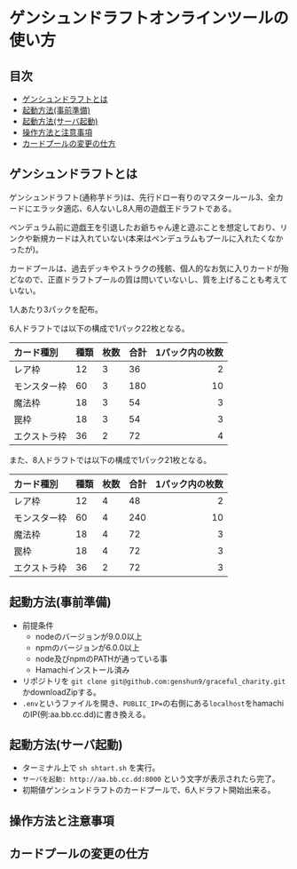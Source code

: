 # ゲンシュンドラフトオンラインツールの使い方

## 目次
- [ゲンシュンドラフトとは](#header-5towk0oad3)
- [起動方法(事前準備)](#header-7a716g74re)
- [起動方法(サーバ起動)](#header-qijryeiwqs)
- [操作方法と注意事項](#header-fi6n6h6k0k)
- [カードプールの変更の仕方](#header-p4yg1o6o8j)

<a name="header-5towk0oad3"></a>
## ゲンシュンドラフトとは
ゲンシュンドラフト(通称芋ドラ)は、先行ドロー有りのマスタールール3、全カードにエラッタ適応、6人ないし8人用の遊戯王ドラフトである。

ペンデュラム前に遊戯王を引退したお爺ちゃん達と遊ぶことを想定しており、リンクや新規カードは入れていない(本来はペンデュラムもプールに入れたくなかったが)。

カードプールは、過去デッキやストラクの残骸、個人的なお気に入りカードが殆どなので、正直ドラフトプールの質は問いていないし、質を上げることも考えていない。

1人あたり3パックを配布。

6人ドラフトでは以下の構成で1パック22枚となる。

|カード種別|種類|枚数|合計|1パック内の枚数|
|:---|:--|:--|:--|--:|
|レア枠|12|3|36|2|
|モンスター枠|60|3|180|10|
|魔法枠|18|3|54|3|
|罠枠|18|3|54|3|
|エクストラ枠|36|2|72|4|

また、8人ドラフトでは以下の構成で1パック21枚となる。

|カード種別|種類|枚数|合計|1パック内の枚数|
|:---|:--|:--|:--|--:|
|レア枠|12|4|48|2|
|モンスター枠|60|4|240|10|
|魔法枠|18|4|72|3|
|罠枠|18|4|72|3|
|エクストラ枠|36|2|72|3|

<a name="header-7a716g74re"></a>
## 起動方法(事前準備)
- 前提条件
  - nodeのバージョンが9.0.0以上
  - npmのバージョンが6.0.0以上
  - node及びnpmのPATHが通っている事
  - Hamachiインストール済み
- リポジトリを `git clone git@github.com:genshun9/graceful_charity.git`かdownloadZipする。
- `.env`というファイルを開き、`PUBLIC_IP=`の右側にある`localhost`をhamachiのIP(例:aa.bb.cc.dd)に書き換える。
<a name="header-qijryeiwqs"></a>
## 起動方法(サーバ起動)
- ターミナル上で `sh shtart.sh` を実行。
- `サーバを起動: http://aa.bb.cc.dd:8000` という文字が表示されたら完了。
- 初期値ゲンシュンドラフトのカードプールで、6人ドラフト開始出来る。

<a name="header-fi6n6h6k0k"></a>
## 操作方法と注意事項

<a name="header-p4yg1o6o8j"></a>
## カードプールの変更の仕方
